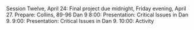 Session Twelve, April 24:Final project due midnight, Friday evening, April 27. Prepare:Collins, 89-96Dan 98:00: Presentation: Critical Issues in Dan 9.9:00: Presentation: Critical Issues in Dan 9.10:00: Activity